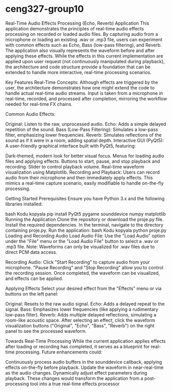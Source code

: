 # ceng327-group10

Real-Time Audio Effects Processing (Echo, Reverb) Application
This application demonstrates the principles of real-time audio effects processing on recorded or loaded audio files. By capturing audio from a microphone or loading an existing .wav or .mp3 file, users can experiment with common effects such as Echo, Bass (low-pass filtering), and Reverb. The application also visually represents the waveform before and after applying these effects. While the effects in this current implementation are applied upon user request (not continuously manipulated during playback), the architecture and code structure provide a foundation that can be extended to handle more interactive, real-time processing scenarios.

Key Features
Real-Time Concepts:
Although effects are triggered by the user, the architecture demonstrates how one might extend the code to handle actual real-time audio streams. Input is taken from a microphone in real-time, recorded, and processed after completion, mirroring the workflow needed for real-time FX chains.

Common Audio Effects:

Original: Listen to the raw, unprocessed audio.
Echo: Adds a simple delayed repetition of the sound.
Bass (Low-Pass Filtering): Simulates a low-pass filter, emphasizing lower frequencies.
Reverb: Simulates reflections of the sound as if it were in a room, adding spatial depth.
Interactive GUI (PyQt5): A user-friendly graphical interface built with PyQt5, featuring:

Dark-themed, modern look for better visual focus.
Menus for loading audio files and applying effects.
Buttons to start, pause, and stop playback and recording.
Slider to control playback volume.
Real-time waveform visualization using Matplotlib.
Recording and Playback: Users can record audio from their microphone and then immediately apply effects. This mimics a real-time capture scenario, easily modifiable to handle on-the-fly processing.

Getting Started
Prerequisites
Ensure you have Python 3.x and the following libraries installed:

bash
Kodu kopyala
pip install PyQt5 pygame sounddevice numpy matplotlib
Running the Application
Clone the repository or download the proje.py file.
Install the required dependencies.
In the terminal, navigate to the directory containing proje.py.
Run the application:
bash
Kodu kopyala
python proje.py
Loading and Recording Audio
Load Audio File:
Use the "Load Audio" option under the "File" menu or the "Load Audio File" button to select a .wav or .mp3 file.
Note: Waveforms can only be visualized for .wav files due to direct PCM data access.

Recording Audio:
Click "Start Recording" to capture audio from your microphone. "Pause Recording" and "Stop Recording" allow you to control the recording session. Once completed, the waveform can be visualized, and effects can be applied.

Applying Effects
Select your desired effect from the "Effects" menu or via buttons on the left panel:

Original: Resets to the raw audio signal.
Echo: Adds a delayed repeat to the signal.
Bass: Emphasizes lower frequencies (like applying a rudimentary low-pass filter).
Reverb: Adds multiple delayed reflections, simulating a room-like acoustic space.
After selecting an effect, click the waveform visualization buttons ("Original", "Echo", "Bass", "Reverb") on the right panel to see the processed waveform.

Towards Real-Time Processing
While the current application applies effects after loading or recording has completed, it serves as a blueprint for real-time processing. Future enhancements could:

Continuously process audio buffers in the sounddevice callback, applying effects on-the-fly before playback.
Update the waveform in near-real-time as the audio changes.
Dynamically adjust effect parameters during playback.
These changes would transform the application from a post-processing tool into a true real-time effects processor
